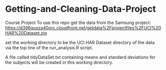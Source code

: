 Getting-and-Cleaning-Data-Project
=================================

Course Project
To use this repo get the data from the Samsung project:   https://d396qusza40orc.cloudfront.net/getdata%2Fprojectfiles%2FUCI%20HAR%20Dataset.zip 

set the working directory to be the UCI HAR Dataset directory of the data via the top line of the run_analysis.R script.

A file called tidyDataSet.txt containing means and standard deviations for the subjects will be created in this working directory.
